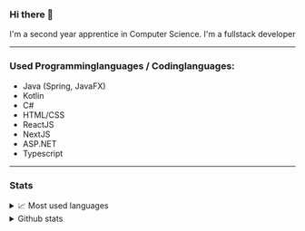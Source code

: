 ### Hi there 👋

I'm a second year apprentice in Computer Science.
I'm a fullstack developer

---
### Used Programminglanguages / Codinglanguages:
- Java (Spring, JavaFX)
- Kotlin
- C#
- HTML/CSS
- ReactJS
- NextJS
- ASP.NET
- Typescript
---
### Stats

<details>
  <summary>📈 Most used languages</summary>
  <br>
  <img align="center" alt="shan15dev's most used languages" src="https://github-readme-stats.vercel.app/api/top-langs/?username=shan15dev&langs_count=8&theme=cobalt" />
</details>
<details>
  <summary>Github stats</summary>
  <br>
  [![Shan's GitHub stats](https://github-readme-stats.vercel.app/api?username=shan15dev)](https://github.com/anuraghazra/github-readme-stats)
</details>
